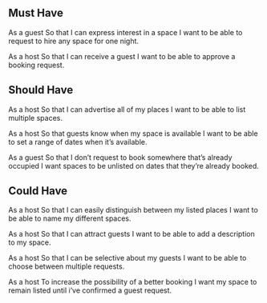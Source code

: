 Must Have
----------

<!-- As a user
So that I can see a personalised page
I want to be able to sign up. -->

<!-- As a user
So that my data is secure
I want to be able to sign in.

As a user
So that my data is secure
I want to be able to sign out. -->

<!-- As a host
So that i can attract possible tenant
I want to be able to list a space.

As a host
So that guests know how much a space is
I want to be able to add a price per night to my space. -->

As a guest
So that I can express interest in a space
I want to be able to request to hire any space for one night.

As a host
So that I can receive a guest
I want to be able to approve a booking request.

Should Have
-----------

As a host
So that I can advertise all of my places
I want to be able to list multiple spaces.

As a host
So that guests know when my space is available
I want to be able to set a range of dates when it’s available.

As a guest
So that I don’t request to book somewhere that’s already occupied
I want spaces to be unlisted on dates that they’re already booked.

Could Have
----------

As a host
So that I can easily distinguish between my listed places
I want to be able to name my different spaces.

As a host
So that I can attract guests
I want to be able to add a description to my space.

As a host
So that I can be selective about my guests
I want to be able to choose between multiple requests.

As a host
To increase the possibility of a better booking
I want my space to remain listed until i’ve confirmed a guest request.
